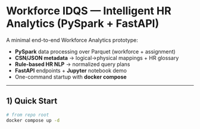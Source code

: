 # Workforce IDQS — Intelligent HR Analytics (PySpark + FastAPI)

A minimal end-to-end Workforce Analytics prototype:
- **PySpark** data processing over Parquet (workforce + assignment)
- **CSN/JSON metadata** → logical→physical mappings + HR glossary
- **Rule-based HR NLP** → normalized query plans
- **FastAPI** endpoints + **Jupyter** notebook demo
- One-command startup with **docker compose**

---

## 1) Quick Start

```bash
# from repo root
docker compose up -d
